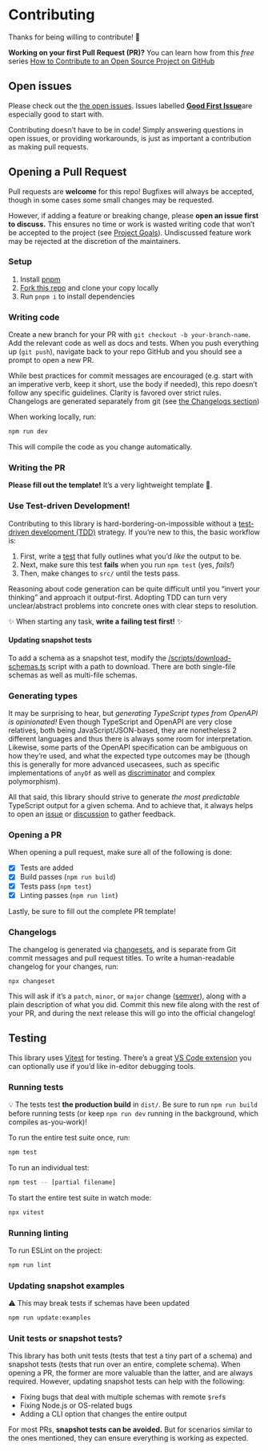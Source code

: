 # Contributing

Thanks for being willing to contribute! 🙏

**Working on your first Pull Request (PR)?** You can learn how from this _free_ series [How to Contribute to an Open Source Project on GitHub](https://app.egghead.io/playlists/how-to-contribute-to-an-open-source-project-on-github)

## Open issues

Please check out the [the open issues](https://github.com/drwpow/openapi-typescript/issues). Issues labelled [**Good First Issue**](https://github.com/drwpow/openapi-typescript/issues?q=is%3Aissue+is%3Aopen+label%3A%22good+first+issue%22)are especially good to start with.

Contributing doesn’t have to be in code! Simply answering questions in open issues, or providing workarounds, is just as important a contribution as making pull requests.

## Opening a Pull Request

Pull requests are **welcome** for this repo! Bugfixes will always be accepted, though in some cases some small changes may be requested.

However, if adding a feature or breaking change, please **open an issue first to discuss.** This ensures no time or work is wasted writing code that won’t be accepted to the project (see [Project Goals](./README.md#-project-goals)). Undiscussed feature work may be rejected at the discretion of the maintainers.

### Setup

1. Install [pnpm](https://pnpm.io/)
2. [Fork this repo](https://docs.github.com/en/get-started/quickstart/fork-a-repo) and clone your copy locally
3. Run `pnpm i` to install dependencies

### Writing code

Create a new branch for your PR with `git checkout -b your-branch-name`. Add the relevant code as well as docs and tests. When you push everything up (`git push`), navigate back to your repo GitHub and you should see a prompt to open a new PR.

While best practices for commit messages are encouraged (e.g. start with an imperative verb, keep it short, use the body if needed), this repo doesn’t follow any specific guidelines. Clarity is favored over strict rules. Changelogs are generated separately from git (see [the Changelogs section](#changelogs))

When working locally, run:

```bash
npm run dev
```

This will compile the code as you change automatically.

### Writing the PR

**Please fill out the template!** It’s a very lightweight template 🙂.

### Use Test-driven Development!

Contributing to this library is hard-bordering-on-impossible without a [test-driven development (TDD)](https://en.wikipedia.org/wiki/Test-driven_development) strategy. If you’re new to this, the basic workflow is:

1. First, write a [test](#testing) that fully outlines what you’d _like_ the output to be.
2. Next, make sure this test **fails** when you run `npm test` (yes, _fails!_)
3. Then, make changes to `src/` until the tests pass.

Reasoning about code generation can be quite difficult until you “invert your thinking” and approach it output-first. Adopting TDD can turn very unclear/abstract problems into concrete ones with clear steps to resolution.

✨ When starting any task, **write a failing test first!** ✨

#### Updating snapshot tests

To add a schema as a snapshot test, modify the [/scripts/download-schemas.ts](/scripts/download-schemas.ts) script with a path to download. There are both single-file schemas as well as multi-file schemas.

### Generating types

It may be surprising to hear, but _generating TypeScript types from OpenAPI is opinionated!_ Even though TypeScript and OpenAPI are very close relatives, both being JavaScript/JSON-based, they are nonetheless 2 different languages and thus there is always some room for interpretation. Likewise, some parts of the OpenAPI specification can be ambiguous on how they’re used, and what the expected type outcomes may be (though this is generally for more advanced usecasees, such as specific implementations of `anyOf` as well as [discriminator](https://spec.openapis.org/oas/latest.html#discriminatorObject) and complex polymorphism).

All that said, this library should strive to generate _the most predictable_ TypeScript output for a given schema. And to achieve that, it always helps to open an [issue](https://github.com/drwpow/openapi-typescript/issues) or [discussion](https://github.com/drwpow/openapi-typescript/discussions) to gather feedback.

### Opening a PR

When opening a pull request, make sure all of the following is done:

- [x] Tests are added
- [x] Build passes (`npm run build`)
- [x] Tests pass (`npm test`)
- [x] Linting passes (`npm run lint`)

Lastly, be sure to fill out the complete PR template!

### Changelogs

The changelog is generated via [changesets](https://github.com/changesets/changesets), and is separate from Git commit messages and pull request titles. To write a human-readable changelog for your changes, run:

```
npx changeset
```

This will ask if it’s a `patch`, `minor`, or `major` change ([semver](https://semver.org/)), along with a plain description of what you did. Commit this new file along with the rest of your PR, and during the next release this will go into the official changelog!

## Testing

This library uses [Vitest](https://vitest.dev/) for testing. There’s a great [VS Code extension](https://marketplace.visualstudio.com/items?itemName=ZixuanChen.vitest-explorer) you can optionally use if you’d like in-editor debugging tools.

### Running tests

💡 The tests test **the production build** in `dist/`. Be sure to run `npm run build` before running tests (or keep `npm run dev` running in the background, which compiles as-you-work)!

To run the entire test suite once, run:

```bash
npm test
```

To run an individual test:

```bash
npm test -- [partial filename]
```

To start the entire test suite in watch mode:

```bash
npx vitest
```

### Running linting

To run ESLint on the project:

```bash
npm run lint
```

### Updating snapshot examples

⚠️ This may break tests if schemas have been updated

```bash
npm run update:examples
```

### Unit tests or snapshot tests?

This library has both unit tests (tests that test a tiny part of a schema) and snapshot tests (tests that run over an entire, complete schema). When opening a PR, the former are more valuable than the latter, and are always required. However, updating snapshot tests can help with the following:

- Fixing bugs that deal with multiple schemas with remote `$ref`s
- Fixing Node.js or OS-related bugs
- Adding a CLI option that changes the entire output

For most PRs, **snapshot tests can be avoided.** But for scenarios similar to the ones mentioned, they can ensure everything is working as expected.
